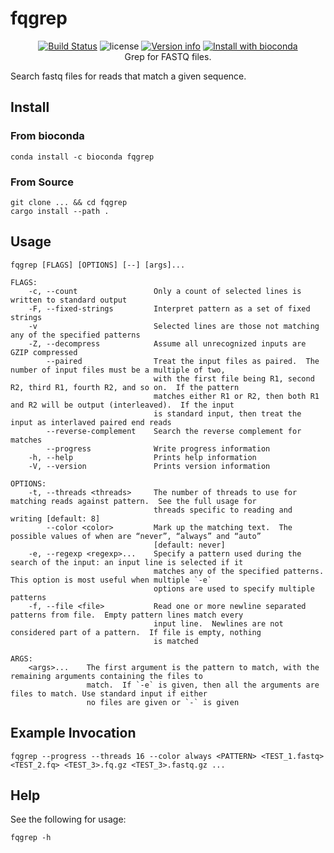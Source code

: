 # fqgrep

<p align="center">
  <a href="https://github.com/fulcrumgenomics/fqgrep/actions?query=workflow%3ACheck"><img src="https://github.com/fulcrumgenomics/fqgrep/workflows/Check/badge.svg" alt="Build Status"></a>
  <img src="https://img.shields.io/crates/l/fqgrep.svg" alt="license">
  <a href="https://crates.io/crates/fqgrep"><img src="https://img.shields.io/crates/v/fqgrep.svg?colorB=319e8c" alt="Version info"></a>
  <a href="http://bioconda.github.io/recipes/fqgrep/README.html"><img src="https://img.shields.io/badge/install%20with-bioconda-brightgreen.svg?style=flat" alt="Install with bioconda"></a>
  <br>
  Grep for FASTQ files.
</p>

Search fastq files for reads that match a given sequence.

## Install

### From bioconda

```console
conda install -c bioconda fqgrep
```

### From Source

```console 
git clone ... && cd fqgrep
cargo install --path .
```

## Usage

```console
fqgrep [FLAGS] [OPTIONS] [--] [args]...

FLAGS:
    -c, --count                 Only a count of selected lines is written to standard output
    -F, --fixed-strings         Interpret pattern as a set of fixed strings
    -v                          Selected lines are those not matching any of the specified patterns
    -Z, --decompress            Assume all unrecognized inputs are GZIP compressed
        --paired                Treat the input files as paired.  The number of input files must be a multiple of two,
                                with the first file being R1, second R2, third R1, fourth R2, and so on.  If the pattern
                                matches either R1 or R2, then both R1 and R2 will be output (interleaved).  If the input
                                is standard input, then treat the input as interlaved paired end reads
        --reverse-complement    Search the reverse complement for matches
        --progress              Write progress information
    -h, --help                  Prints help information
    -V, --version               Prints version information

OPTIONS:
    -t, --threads <threads>     The number of threads to use for matching reads against pattern.  See the full usage for
                                threads specific to reading and writing [default: 8]
        --color <color>         Mark up the matching text.  The possible values of when are “never”, “always” and “auto”
                                [default: never]
    -e, --regexp <regexp>...    Specify a pattern used during the search of the input: an input line is selected if it
                                matches any of the specified patterns.  This option is most useful when multiple `-e`
                                options are used to specify multiple patterns
    -f, --file <file>           Read one or more newline separated patterns from file.  Empty pattern lines match every
                                input line.  Newlines are not considered part of a pattern.  If file is empty, nothing
                                is matched

ARGS:
    <args>...    The first argument is the pattern to match, with the remaining arguments containing the files to
                 match.  If `-e` is given, then all the arguments are files to match. Use standard input if either
                 no files are given or `-` is given
```

## Example Invocation

```console
fqgrep --progress --threads 16 --color always <PATTERN> <TEST_1.fastq> <TEST_2.fq> <TEST_3>.fq.gz <TEST_3>.fastq.gz ...
```

## Help

See the following for usage:

```console
fqgrep -h
```
